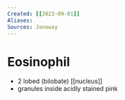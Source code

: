 ```yaml
---
Created: [[2023-09-01]]
Aliases: 
Sources: Janeway
---
```

# Eosinophil
- 2 lobed (bilobate) [[nucleus]]
- granules inside acidly stained pink

